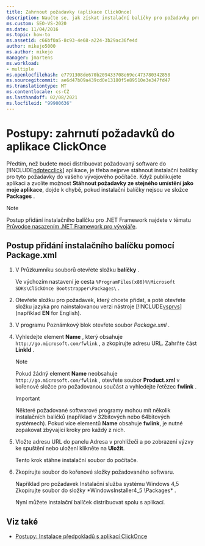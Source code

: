 ```yaml
---
title: Zahrnout požadavky (aplikace ClickOnce)
description: Naučte se, jak získat instalační balíčky pro požadavky pro distribuci aplikace ClickOnce pro váš vývojový počítač.
ms.custom: SEO-VS-2020
ms.date: 11/04/2016
ms.topic: how-to
ms.assetid: c66bf0a5-8c93-4e68-a224-3b29ac36fe4d
author: mikejo5000
ms.author: mikejo
manager: jmartens
ms.workload:
- multiple
ms.openlocfilehash: e7791308de670b209433708e69ec473780342858
ms.sourcegitcommit: ae6d47b09a439cd0e13180f5e89510e3e347fd47
ms.translationtype: MT
ms.contentlocale: cs-CZ
ms.lasthandoff: 02/08/2021
ms.locfileid: "99900636"
---
```

# <a name="how-to-include-prerequisites-with-a-clickonce-application"></a>Postupy: zahrnutí požadavků do aplikace ClickOnce
Předtím, než budete moci distribuovat požadovaný software do [!INCLUDE[ndptecclick](../deployment/includes/ndptecclick_md.md)] aplikace, je třeba nejprve stáhnout instalační balíčky pro tyto požadavky do vašeho vývojového počítače. Když publikujete aplikaci a zvolíte možnost **Stáhnout požadavky ze stejného umístění jako moje aplikace**, dojde k chybě, pokud instalační balíčky nejsou ve složce **Packages** .

> [!NOTE]
> Postup přidání instalačního balíčku pro .NET Framework najdete v tématu [Průvodce nasazením .NET Framework pro vývojáře](/dotnet/framework/deployment/deployment-guide-for-developers).

## <a name="to-add-an-installer-package-by-using-packagexml"></a><a name="Package"></a> Postup přidání instalačního balíčku pomocí Package.xml

1. V Průzkumníku souborů otevřete složku **balíčky** .

    Ve výchozím nastavení je cesta `%ProgramFiles(x86)%\Microsoft SDKs\ClickOnce Bootstrapper\Packages\` .

2. Otevřete složku pro požadavek, který chcete přidat, a poté otevřete složku jazyka pro nainstalovanou verzi nástroje [!INCLUDE[vsprvs](../code-quality/includes/vsprvs_md.md)] (například **EN** for English).

3. V programu Poznámkový blok otevřete soubor *Package.xml* .

4. Vyhledejte element **Name** , který obsahuje `http://go.microsoft.com/fwlink` , a zkopírujte adresu URL. Zahrňte část **LinkId** .

   > [!NOTE]
   > Pokud žádný element **Name** neobsahuje `http://go.microsoft.com/fwlink` , otevřete soubor **Product.xml** v kořenové složce pro požadovanou součást a vyhledejte řetězec **fwlink** .

   > [!IMPORTANT]
   > Některé požadované softwarové programy mohou mít několik instalačních balíčků (například v 32bitových nebo 64bitových systémech). Pokud více elementů **Name** obsahuje **fwlink**, je nutné zopakovat zbývající kroky pro každý z nich.

5. Vložte adresu URL do panelu Adresa v prohlížeči a po zobrazení výzvy ke spuštění nebo uložení klikněte na **Uložit**.

    Tento krok stáhne instalační soubor do počítače.

6. Zkopírujte soubor do kořenové složky požadovaného softwaru.

    Například pro požadavek Instalační služba systému Windows 4,5 Zkopírujte soubor do složky *WindowsInstaller4_5 \Packages\* .

    Nyní můžete instalační balíček distribuovat spolu s aplikací.

## <a name="see-also"></a>Viz také
- [Postupy: Instalace předpokladů s aplikací ClickOnce](../deployment/how-to-install-prerequisites-with-a-clickonce-application.md)
